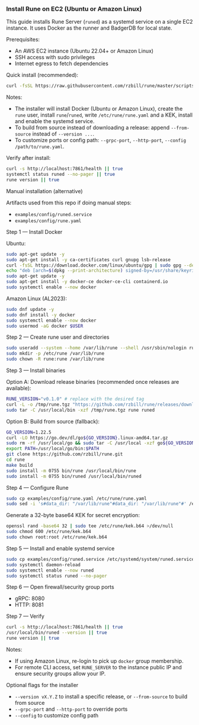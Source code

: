 ### Install Rune on EC2 (Ubuntu or Amazon Linux)

This guide installs Rune Server (`runed`) as a systemd service on a single EC2 instance. It uses Docker as the runner and BadgerDB for local state.

Prerequisites:
- An AWS EC2 instance (Ubuntu 22.04+ or Amazon Linux)
- SSH access with sudo privileges
- Internet egress to fetch dependencies

Quick install (recommended):
```bash
curl -fsSL https://raw.githubusercontent.com/rzbill/rune/master/scripts/install-rune.sh | sudo bash -s -- --version v0.1.0
```

Notes:
- The installer will install Docker (Ubuntu or Amazon Linux), create the `rune` user, install `rune`/`runed`, write `/etc/rune/rune.yaml` and a KEK, install and enable the systemd service.
- To build from source instead of downloading a release: append `--from-source` instead of `--version ...`.
- To customize ports or config path: `--grpc-port`, `--http-port`, `--config /path/to/rune.yaml`.

Verify after install:
```bash
curl -s http://localhost:7861/health || true
systemctl status runed --no-pager || true
rune version || true
```

Manual installation (alternative)

Artifacts used from this repo if doing manual steps:
- `examples/config/runed.service`
- `examples/config/rune.yaml`

Step 1 — Install Docker

Ubuntu:
```bash
sudo apt-get update -y
sudo apt-get install -y ca-certificates curl gnupg lsb-release
curl -fsSL https://download.docker.com/linux/ubuntu/gpg | sudo gpg --dearmor -o /usr/share/keyrings/docker.gpg
echo "deb [arch=$(dpkg --print-architecture) signed-by=/usr/share/keyrings/docker.gpg] https://download.docker.com/linux/ubuntu $(. /etc/os-release && echo $UBUNTU_CODENAME) stable" | sudo tee /etc/apt/sources.list.d/docker.list > /dev/null
sudo apt-get update -y
sudo apt-get install -y docker-ce docker-ce-cli containerd.io
sudo systemctl enable --now docker
```

Amazon Linux (AL2023):
```bash
sudo dnf update -y
sudo dnf install -y docker
sudo systemctl enable --now docker
sudo usermod -aG docker $USER
```

Step 2 — Create rune user and directories
```bash
sudo useradd --system --home /var/lib/rune --shell /usr/sbin/nologin rune || true
sudo mkdir -p /etc/rune /var/lib/rune
sudo chown -R rune:rune /var/lib/rune
```

Step 3 — Install binaries

Option A: Download release binaries (recommended once releases are available):
```bash
RUNE_VERSION="v0.1.0" # replace with the desired tag
curl -L -o /tmp/rune.tgz "https://github.com/rzbill/rune/releases/download/${RUNE_VERSION}/rune_linux_amd64.tar.gz"
sudo tar -C /usr/local/bin -xzf /tmp/rune.tgz rune runed
```

Option B: Build from source (fallback):
```bash
GO_VERSION=1.22.5
curl -LO https://go.dev/dl/go${GO_VERSION}.linux-amd64.tar.gz
sudo rm -rf /usr/local/go && sudo tar -C /usr/local -xzf go${GO_VERSION}.linux-amd64.tar.gz
export PATH=/usr/local/go/bin:$PATH
git clone https://github.com/rzbill/rune.git
cd rune
make build
sudo install -m 0755 bin/rune /usr/local/bin/rune
sudo install -m 0755 bin/runed /usr/local/bin/runed
```

Step 4 — Configure Rune
```bash
sudo cp examples/config/rune.yaml /etc/rune/rune.yaml
sudo sed -i 's#data_dir: "/var/lib/rune"#data_dir: "/var/lib/rune"#' /etc/rune/rune.yaml
```

Generate a 32-byte base64 KEK for secret encryption:
```bash
openssl rand -base64 32 | sudo tee /etc/rune/kek.b64 >/dev/null
sudo chmod 600 /etc/rune/kek.b64
sudo chown root:root /etc/rune/kek.b64
```

Step 5 — Install and enable systemd service
```bash
sudo cp examples/config/runed.service /etc/systemd/system/runed.service
sudo systemctl daemon-reload
sudo systemctl enable --now runed
sudo systemctl status runed --no-pager
```

Step 6 — Open firewall/security group ports
- gRPC: 8080
- HTTP: 8081

Step 7 — Verify
```bash
curl -s http://localhost:7861/health || true
/usr/local/bin/runed --version || true
rune version || true
```

Notes:
- If using Amazon Linux, re-login to pick up `docker` group membership.
- For remote CLI access, set `RUNE_SERVER` to the instance public IP and ensure security groups allow your IP.

Optional flags for the installer
- `--version vX.Y.Z` to install a specific release, or `--from-source` to build from source
- `--grpc-port` and `--http-port` to override ports
- `--config` to customize config path


